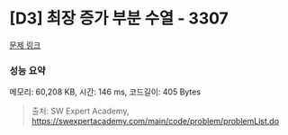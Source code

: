 # [D3] 최장 증가 부분 수열 - 3307 

[문제 링크](https://swexpertacademy.com/main/code/problem/problemDetail.do?contestProbId=AWBOKg-a6l0DFAWr) 

### 성능 요약

메모리: 60,208 KB, 시간: 146 ms, 코드길이: 405 Bytes



> 출처: SW Expert Academy, https://swexpertacademy.com/main/code/problem/problemList.do